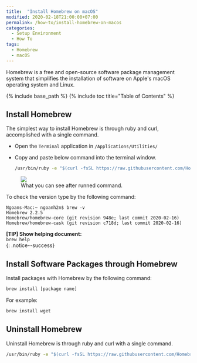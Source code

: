 ```yaml
---
title:  "Install Homebrew on macOS"
modified: 2020-02-18T21:00:00+07:00
permalink: /how-to/install-homebrew-on-macos
categories: 
  - Setup Environment
  - How To
tags:
  - Homebrew
  - macOS
---
```


Homebrew is a free and open-source software package management system that simplifies the installation of software on Apple's macOS operating system and Linux.

{% include base_path %}
{% include toc title="Table of Contents" %}

## Install Homebrew
The simplest way to install Homebrew is through ruby and curl, accomplished with a single command.

- Open the `Terminal` application in `/Applications/Utilities/`
- Copy and paste below command into the terminal window.

    ```bat
    /usr/bin/ruby -e "$(curl -fsSL https://raw.githubusercontent.com/Homebrew/install/master/install)"
    ```

<figure class='half_center'>
	<a href="{{ site.baseurl }}/images/20200216/install-homebrew.png"><img src="{{ site.baseurl }}/images/20200216/install-homebrew.png"></a>
	<figcaption>What you can see after runned command.</figcaption>
</figure>

To check the version type by the following command:
```console
Ngoans-Mac:~ ngoanh2n$ brew -v
Homebrew 2.2.5
Homebrew/homebrew-core (git revision 948e; last commit 2020-02-16)
Homebrew/homebrew-cask (git revision c718d; last commit 2020-02-16)
```

**[TIP] Show helping document:**<br/>
`brew help`<br/>
{: .notice--success}

## Install Software Packages through Homebrew
Install packages with Homebrew by the following command:
```bat
brew install [package name]
```
For example:
```bat
brew install wget
```

## Uninstall Homebrew
Uninstall Homebrew is through ruby and curl with a single command.
```bat
/usr/bin/ruby -e "$(curl -fsSL https://raw.githubusercontent.com/Homebrew/install/master/uninstall)"
```
